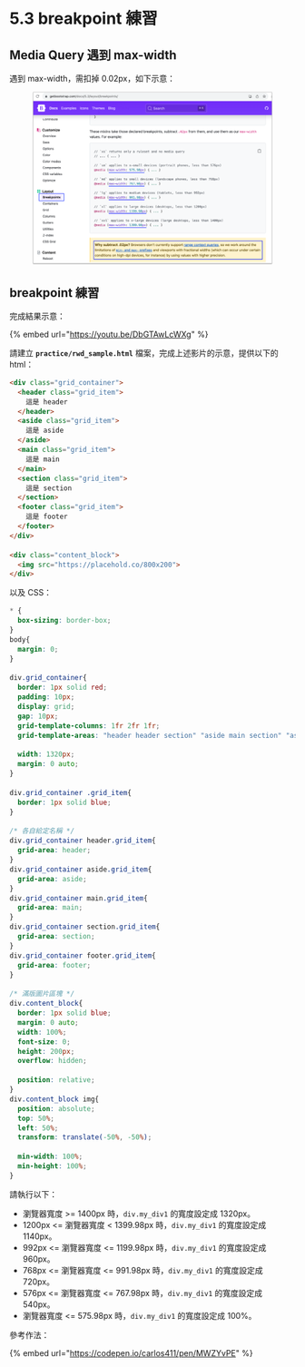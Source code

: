 # 5.3 breakpoint 練習

## Media Query 遇到 max-width

遇到 max-width，需扣掉 0.02px，如下示意：

<figure><img src="../.gitbook/assets/breakpoint_for_max_width.png" alt=""><figcaption></figcaption></figure>



## breakpoint 練習

完成結果示意：

{% embed url="https://youtu.be/DbGTAwLcWXg" %}

請建立 **`practice/rwd_sample.html`** 檔案，完成上述影片的示意，提供以下的 html：

```html
<div class="grid_container">
  <header class="grid_item">
    這是 header
  </header>
  <aside class="grid_item">
    這是 aside
  </aside>
  <main class="grid_item">
    這是 main
  </main>
  <section class="grid_item">
    這是 section
  </section>
  <footer class="grid_item">
    這是 footer
  </footer>
</div>

<div class="content_block">
  <img src="https://placehold.co/800x200">
</div>
```

以及 CSS：

```css
* {
  box-sizing: border-box;
}
body{
  margin: 0;
}

div.grid_container{
  border: 1px solid red;
  padding: 10px;
  display: grid;
  gap: 10px;
  grid-template-columns: 1fr 2fr 1fr;
  grid-template-areas: "header header section" "aside main section" "aside footer footer";

  width: 1320px;
  margin: 0 auto;
}

div.grid_container .grid_item{
  border: 1px solid blue;
}

/* 各自給定名稱 */
div.grid_container header.grid_item{
  grid-area: header;
}
div.grid_container aside.grid_item{
  grid-area: aside;
}
div.grid_container main.grid_item{
  grid-area: main;
}
div.grid_container section.grid_item{
  grid-area: section;
}
div.grid_container footer.grid_item{
  grid-area: footer;
}

/* 滿版圖片區塊 */
div.content_block{
  border: 1px solid blue;
  margin: 0 auto;
  width: 100%;
  font-size: 0;
  height: 200px;
  overflow: hidden;

  position: relative;
}
div.content_block img{
  position: absolute;
  top: 50%;
  left: 50%;
  transform: translate(-50%, -50%);

  min-width: 100%;
  min-height: 100%;
}
```

請執行以下：

* 瀏覽器寬度 >= 1400px 時，`div.my_div1` 的寬度設定成 1320px。
* 1200px <= 瀏覽器寬度 < 1399.98px 時，`div.my_div1` 的寬度設定成 1140px。
* 992px <= 瀏覽器寬度 <= 1199.98px 時，`div.my_div1` 的寬度設定成 960px。
* 768px <= 瀏覽器寬度 <= 991.98px 時，`div.my_div1` 的寬度設定成 720px。
* 576px <= 瀏覽器寬度 <= 767.98px 時，`div.my_div1` 的寬度設定成 540px。
* 瀏覽器寬度 <= 575.98px 時，`div.my_div1` 的寬度設定成 100%。





參考作法：

{% embed url="https://codepen.io/carlos411/pen/MWZYvPE" %}

